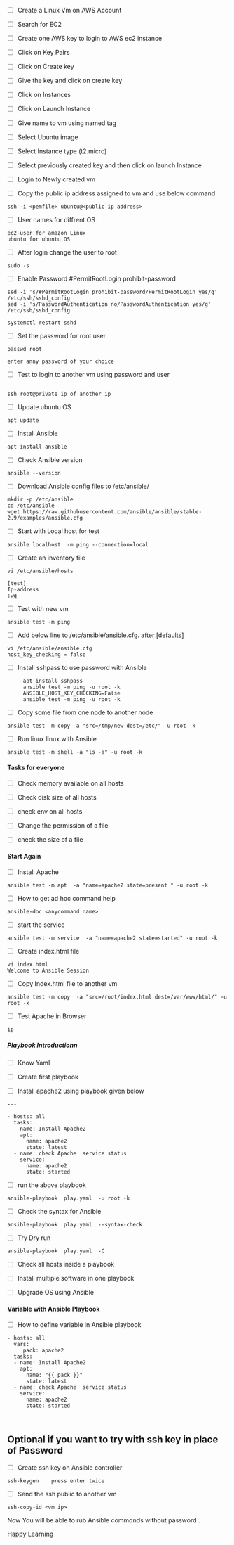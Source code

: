 
- [ ] Create a Linux Vm on AWS Account



- [ ] Search for EC2 



- [ ] Create one AWS key to login to AWS ec2 instance 
- [ ] Click on Key Pairs

- [ ] Click on Create key


- [ ] Give the key and click on create key




- [ ] Click on Instances 



- [ ] Click on Launch Instance 

- [ ] Give name to vm using named tag



 - [ ] Select Ubuntu image


- [ ] Select Instance type (t2.micro)


- [ ] Select previously created key and then click on launch Instance 

- [ ] Login to Newly created vm
- [ ] Copy the public ip address assigned to vm and use below command

```
ssh -i <pemfile> ubuntu@<public ip address>
```

 - [ ] User names for diffrent OS

```
ec2-user for amazon Linux
ubuntu for ubuntu OS
```
- [ ] After login change the user to root

```
sudo -s
```
- [ ] Enable Password #PermitRootLogin prohibit-password 

```
sed -i 's/#PermitRootLogin prohibit-password/PermitRootLogin yes/g' /etc/ssh/sshd_config
sed -i 's/PasswordAuthentication no/PasswordAuthentication yes/g' /etc/ssh/sshd_config

systemctl restart sshd

```
- [ ] Set the password for root user

```
passwd root

enter anny password of your choice
```

- [ ] Test to login to another vm using password and user

```

ssh root@private ip of another ip
```

- [ ] Update ubuntu OS

```
apt update
```
- [ ] Install Ansible 

```
apt install ansible 
```
- [ ] Check Ansible version

```
ansible --version
```

- [ ] Download Ansible config files to /etc/ansible/ 

```
mkdir -p /etc/ansible
cd /etc/ansible 
wget https://raw.githubusercontent.com/ansible/ansible/stable-2.9/examples/ansible.cfg
```


-  [ ] Start with Local host for test

```
ansible localhost  -m ping --connection=local
```
- [ ] Create an inventory file

```
vi /etc/ansible/hosts

[test] 
Ip-address 
:wq
```
- [ ] Test with new vm
```
ansible test -m ping 
```
- [ ] Add below line to /etc/ansible/ansible.cfg.  after [defaults]

```
vi /etc/ansible/ansible.cfg
host_key_checking = false
```
- [ ] Install sshpass to use password with Ansible  

```
     apt install sshpass
     ansible test -m ping -u root -k
     ANSIBLE_HOST_KEY_CHECKING=False
     ansible test -m ping -u root -k
 ```

- [ ] Copy some file from one node to another node

```
ansible test -m copy -a "src=/tmp/new dest=/etc/" -u root -k
```
- [ ] Run linux linux with Ansible 

```
ansible test -m shell -a "ls -a" -u root -k
```
#### Tasks for everyone 

- [ ] Check memory available on all hosts
- [ ] Check disk size of all hosts
- [ ] check env on all hosts
- [ ] Change the permission of a file 
- [ ] check the size of a file


#### Start Again

- [ ] Install Apache 

```
ansible test -m apt  -a "name=apache2 state=present " -u root -k
```
- [ ] How to get ad hoc command help

```
ansible-doc <anycommand name>
```

- [ ] start the service 
```
ansible test -m service  -a "name=apache2 state=started" -u root -k
```

- [ ] Create index.html file 

```
vi index.html
Welcome to Ansible Session
```
- [ ] Copy Index.html file to another vm

```
ansible test -m copy  -a "src=/root/index.html dest=/var/www/html/" -u root -k
```
-  [ ] Test Apache in Browser

```
ip
```



##### Playbook Introductionn

- [ ] Know Yaml
- [ ] Create first playbook

- [ ] Install apache2 using playbook given below
```
---

- hosts: all
  tasks:
  - name: Install Apache2
    apt:
      name: apache2
      state: latest
  - name: check Apache  service status
    service:
      name: apache2
      state: started
  ````
  - [ ] run the above playbook

```
ansible-playbook  play.yaml  -u root -k
```

  - [ ] Check the syntax for Ansible 

```
ansible-playbook  play.yaml  --syntax-check
```
- [ ] Try Dry run

```
ansible-playbook  play.yaml  -C
```
- [ ] Check all hosts inside a playbook
- [ ] Install multiple software in one playbook
- [ ] Upgrade OS using Ansible 



#### Variable with Ansible Playbook






- [ ] How to define variable in Ansible playbook

```
- hosts: all
  vars:
     pack: apache2
  tasks:
  - name: Install Apache2
    apt:
      name: "{{ pack }}"
      state: latest
  - name: check Apache  service status
    service:
      name: apache2
      state: started
      
     
   ```
   
   
   
   ## Optional if you want to try with ssh key in place of Password
   
   - [ ] Create ssh key on Ansible controller

```
ssh-keygen    press enter twice 
```

- [ ] Send the ssh public to another vm

```
ssh-copy-id <vm ip>
```

Now You will be able to rub Ansible commdnds without password .



Happy Learning 



